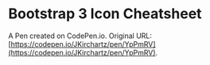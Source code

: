 # Bootstrap 3 Icon Cheatsheet

A Pen created on CodePen.io. Original URL: [https://codepen.io/JKirchartz/pen/YpPmRV](https://codepen.io/JKirchartz/pen/YpPmRV).

